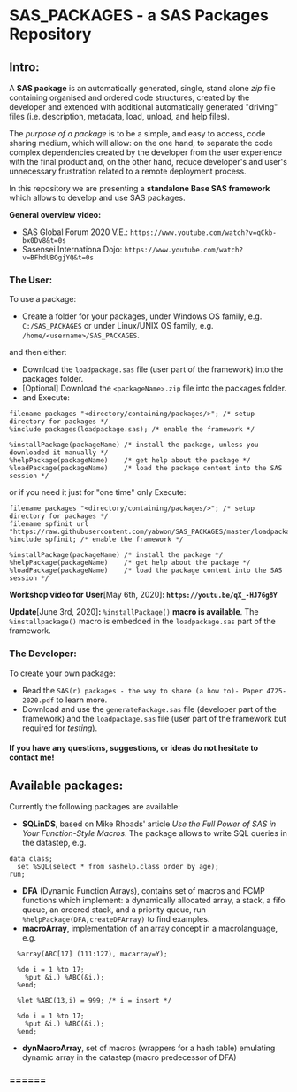 # SAS_PACKAGES - a SAS Packages Repository

## Intro:

A **SAS package** is an automatically generated, single, stand alone *zip* file containing organised and ordered code structures, created by the developer and extended with additional automatically generated "driving" files (i.e. description, metadata, load, unload, and help files). 

The *purpose of a package* is to be a simple, and easy to access, code sharing medium, which will allow: on the one hand, to separate the code complex dependencies created by the developer from the user experience with the final product and, on the other hand, reduce developer's and user's unnecessary frustration related to a remote deployment process.

In this repository we are presenting a **standalone Base SAS framework** which allows to develop and use SAS packages.

**General overview video:**
  - SAS Global Forum 2020 V.E.: `https://www.youtube.com/watch?v=qCkb-bx0Dv8&t=0s`
  - Sasensei Internationa Dojo: `https://www.youtube.com/watch?v=BFhdUBQgjYQ&t=0s`

### The User:
To use a package:
- Create a folder for your packages, under Windows OS family, e.g. `C:/SAS_PACKAGES` or under Linux/UNIX OS family, e.g. `/home/<username>/SAS_PACKAGES`.

and then either:

- Download the `loadpackage.sas` file (user part of the framework) into the packages folder.
- \[Optional\] Download the `<packageName>.zip` file into the packages folder.
- and Execute:
```
filename packages "<directory/containing/packages/>"; /* setup directory for packages */
%include packages(loadpackage.sas); /* enable the framework */

%installPackage(packageName) /* install the package, unless you downloaded it manually */
%helpPackage(packageName)    /* get help about the package */
%loadPackage(packageName)    /* load the package content into the SAS session */
```

or if you need it just for "one time" only Execute: 

```
filename packages "<directory/containing/packages/>"; /* setup directory for packages */
filename spfinit url "https://raw.githubusercontent.com/yabwon/SAS_PACKAGES/master/loadpackage.sas";
%include spfinit; /* enable the framework */

%installPackage(packageName) /* install the package */
%helpPackage(packageName)    /* get help about the package */
%loadPackage(packageName)    /* load the package content into the SAS session */
```

 **Workshop video for User**\[May 6th, 2020\]**: `https://youtu.be/qX_-HJ76g8Y`**
 
 **Update**\[June 3rd, 2020\]**:** `%installPackage()` **macro is available**. The `%installpackage()` macro is embedded in the `loadpackage.sas` part of the framework.

### The Developer:
To create your own package:
- Read the `SAS(r) packages - the way to share (a how to)- Paper 4725-2020.pdf` to learn more.
- Download and use the `generatePackage.sas` file (developer part of the framework) and the `loadpackage.sas` file (user part of the framework but required for *testing*).

#### If you have any questions, suggestions, or ideas do not hesitate to contact me!

## Available packages:
Currently the following packages are available:

- **SQLinDS**, based on Mike Rhoads' article *Use the Full Power of SAS in Your Function-Style Macros*. The package allows to write SQL queries in the datastep, e.g.
```
data class;
  set %SQL(select * from sashelp.class order by age);
run;
```
- **DFA** (Dynamic Function Arrays), contains set of macros and FCMP functions which implement: a dynamically allocated array, a stack, a fifo queue, an ordered stack, and a priority queue, run `%helpPackage(DFA,createDFArray)` to find examples.
- **macroArray**, implementation of an array concept in a macrolanguage, e.g. 
```
  %array(ABC[17] (111:127), macarray=Y); 

  %do i = 1 %to 17; 
    %put &i.) %ABC(&i.); 
  %end;

  %let %ABC(13,i) = 999; /* i = insert */

  %do i = 1 %to 17; 
    %put &i.) %ABC(&i.); 
  %end;
```
- **dynMacroArray**, set of macros (wrappers for a hash table) emulating dynamic array in the datastep (macro predecessor of DFA)

### ======
